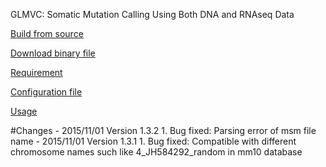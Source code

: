 GLMVC: Somatic Mutation Calling Using Both DNA and RNAseq Data

[Build from source](https://github.com/shengqh/glmvc/wiki/Build-from-source)

[Download binary file](https://github.com/shengqh/glmvc/releases)

[Requirement](https://github.com/shengqh/glmvc/wiki/Requirement)

[Configuration file](https://github.com/shengqh/glmvc/wiki/Configuration-file)

[Usage](https://github.com/shengqh/glmvc/wiki/Usage)

<a name="Changes"/>
#Changes
- 2015/11/01 Version 1.3.2
 1. Bug fixed: Parsing error of msm file name
- 2015/11/01 Version 1.3.1
 1. Bug fixed: Compatible with different chromosome names such like 4_JH584292_random in mm10 database
